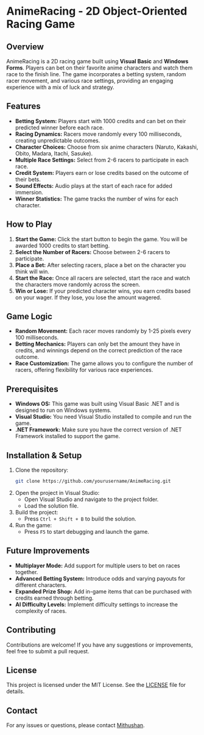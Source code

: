 # AnimeRacing - 2D Object-Oriented Racing Game

## Overview
AnimeRacing is a 2D racing game built using **Visual Basic** and **Windows Forms**. Players can bet on their favorite anime characters and watch them race to the finish line. The game incorporates a betting system, random racer movement, and various race settings, providing an engaging experience with a mix of luck and strategy.

## Features
- **Betting System:** Players start with 1000 credits and can bet on their predicted winner before each race.
- **Racing Dynamics:** Racers move randomly every 100 milliseconds, creating unpredictable outcomes.
- **Character Choices:** Choose from six anime characters (Naruto, Kakashi, Obito, Madara, Itachi, Sasuke).
- **Multiple Race Settings:** Select from 2-6 racers to participate in each race.
- **Credit System:** Players earn or lose credits based on the outcome of their bets.
- **Sound Effects:** Audio plays at the start of each race for added immersion.
- **Winner Statistics:** The game tracks the number of wins for each character.

## How to Play
1. **Start the Game:** Click the start button to begin the game. You will be awarded 1000 credits to start betting.
2. **Select the Number of Racers:** Choose between 2-6 racers to participate.
3. **Place a Bet:** After selecting racers, place a bet on the character you think will win.
4. **Start the Race:** Once all racers are selected, start the race and watch the characters move randomly across the screen.
5. **Win or Lose:** If your predicted character wins, you earn credits based on your wager. If they lose, you lose the amount wagered.

## Game Logic
- **Random Movement:** Each racer moves randomly by 1-25 pixels every 100 milliseconds.
- **Betting Mechanics:** Players can only bet the amount they have in credits, and winnings depend on the correct prediction of the race outcome.
- **Race Customization:** The game allows you to configure the number of racers, offering flexibility for various race experiences.

## Prerequisites
- **Windows OS:** This game was built using Visual Basic .NET and is designed to run on Windows systems.
- **Visual Studio:** You need Visual Studio installed to compile and run the game.
- **.NET Framework:** Make sure you have the correct version of .NET Framework installed to support the game.

## Installation & Setup
1. Clone the repository:
   ```bash
   git clone https://github.com/yourusername/AnimeRacing.git
   ```
2. Open the project in Visual Studio:
   - Open Visual Studio and navigate to the project folder.
   - Load the solution file.
3. Build the project:
   - Press `Ctrl + Shift + B` to build the solution.
4. Run the game:
   - Press `F5` to start debugging and launch the game.

## Future Improvements
- **Multiplayer Mode:** Add support for multiple users to bet on races together.
- **Advanced Betting System:** Introduce odds and varying payouts for different characters.
- **Expanded Prize Shop:** Add in-game items that can be purchased with credits earned through betting.
- **AI Difficulty Levels:** Implement difficulty settings to increase the complexity of races.
  
## Contributing
Contributions are welcome! If you have any suggestions or improvements, feel free to submit a pull request.

## License
This project is licensed under the MIT License. See the [LICENSE](LICENSE) file for details.

## Contact
For any issues or questions, please contact [Mithushan](mailto:mithushan.ravichandramohan@gmail.com).
